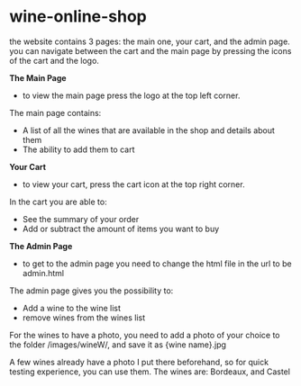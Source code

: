# wine-online-shop
the website contains 3 pages: the main one, your cart, and the admin page.
you can navigate between the cart and the main page by pressing the icons of the cart and the logo. 

**The Main Page**
- to view the main page press the logo at the top left corner.

The main page contains:
  * A list of all the wines that are available in the shop and details about them
  * The ability to add them to cart


**Your Cart**
 - to view your cart, press the cart icon at the top right corner.

In the cart you are able to:
   * See the summary of your order
   * Add or subtract the amount of items you want to buy


**The Admin Page**
 - to get to the admin page you need to change the html file in the url to be admin.html

The admin page gives you the possibility to:
  * Add a wine to the wine list
  * remove wines from the wines list

For the wines to have a photo, you need to add a photo of your choice to the folder /images/wineW/, and save it as {wine name}.jpg

A few wines already have a photo I put there beforehand, so for quick testing experience, you can use them. The wines are: Bordeaux, and Castel
